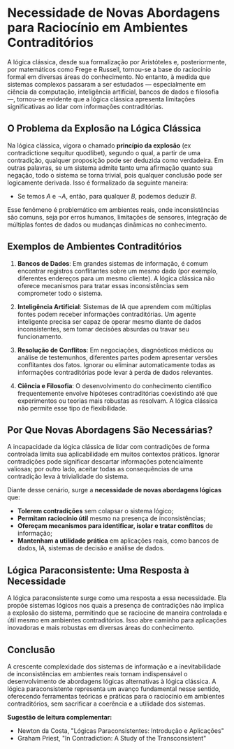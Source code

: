 
# Necessidade de Novas Abordagens para Raciocínio em Ambientes Contraditórios

A lógica clássica, desde sua formalização por Aristóteles e, posteriormente, por matemáticos como Frege e Russell, tornou-se a base do raciocínio formal em diversas áreas do conhecimento. No entanto, à medida que sistemas complexos passaram a ser estudados — especialmente em ciência da computação, inteligência artificial, bancos de dados e filosofia —, tornou-se evidente que a lógica clássica apresenta limitações significativas ao lidar com informações contraditórias.

## O Problema da Explosão na Lógica Clássica

Na lógica clássica, vigora o chamado **princípio da explosão** (ex contradictione sequitur quodlibet), segundo o qual, a partir de uma contradição, qualquer proposição pode ser deduzida como verdadeira. Em outras palavras, se um sistema admite tanto uma afirmação quanto sua negação, todo o sistema se torna trivial, pois qualquer conclusão pode ser logicamente derivada. Isso é formalizado da seguinte maneira:

- Se temos $A$ e $\neg A$, então, para qualquer $B$, podemos deduzir $B$.

Esse fenômeno é problemático em ambientes reais, onde inconsistências são comuns, seja por erros humanos, limitações de sensores, integração de múltiplas fontes de dados ou mudanças dinâmicas no conhecimento.

## Exemplos de Ambientes Contraditórios

1. **Bancos de Dados**: Em grandes sistemas de informação, é comum encontrar registros conflitantes sobre um mesmo dado (por exemplo, diferentes endereços para um mesmo cliente). A lógica clássica não oferece mecanismos para tratar essas inconsistências sem comprometer todo o sistema.

2. **Inteligência Artificial**: Sistemas de IA que aprendem com múltiplas fontes podem receber informações contraditórias. Um agente inteligente precisa ser capaz de operar mesmo diante de dados inconsistentes, sem tomar decisões absurdas ou travar seu funcionamento.

3. **Resolução de Conflitos**: Em negociações, diagnósticos médicos ou análise de testemunhos, diferentes partes podem apresentar versões conflitantes dos fatos. Ignorar ou eliminar automaticamente todas as informações contraditórias pode levar à perda de dados relevantes.

4. **Ciência e Filosofia**: O desenvolvimento do conhecimento científico frequentemente envolve hipóteses contraditórias coexistindo até que experimentos ou teorias mais robustas as resolvam. A lógica clássica não permite esse tipo de flexibilidade.

## Por Que Novas Abordagens São Necessárias?

A incapacidade da lógica clássica de lidar com contradições de forma controlada limita sua aplicabilidade em muitos contextos práticos. Ignorar contradições pode significar descartar informações potencialmente valiosas; por outro lado, aceitar todas as consequências de uma contradição leva à trivialidade do sistema.

Diante desse cenário, surge a **necessidade de novas abordagens lógicas** que:

- **Tolerem contradições** sem colapsar o sistema lógico;
- **Permitam raciocínio útil** mesmo na presença de inconsistências;
- **Ofereçam mecanismos para identificar, isolar e tratar conflitos** de informação;
- **Mantenham a utilidade prática** em aplicações reais, como bancos de dados, IA, sistemas de decisão e análise de dados.

## Lógica Paraconsistente: Uma Resposta à Necessidade

A lógica paraconsistente surge como uma resposta a essa necessidade. Ela propõe sistemas lógicos nos quais a presença de contradições não implica a explosão do sistema, permitindo que se raciocine de maneira controlada e útil mesmo em ambientes contraditórios. Isso abre caminho para aplicações inovadoras e mais robustas em diversas áreas do conhecimento.

## Conclusão

A crescente complexidade dos sistemas de informação e a inevitabilidade de inconsistências em ambientes reais tornam indispensável o desenvolvimento de abordagens lógicas alternativas à lógica clássica. A lógica paraconsistente representa um avanço fundamental nesse sentido, oferecendo ferramentas teóricas e práticas para o raciocínio em ambientes contraditórios, sem sacrificar a coerência e a utilidade dos sistemas.


**Sugestão de leitura complementar:**  
- Newton da Costa, "Lógicas Paraconsistentes: Introdução e Aplicações"
- Graham Priest, "In Contradiction: A Study of the Transconsistent"

